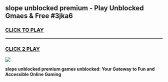 
## slope unblocked premium - Play Unblocked Gmaes & Free #3jka6
<h3>
<a href="https://news.freeplayer.one?title=slope_unblocked_premium&ref=03M">CLICK TO PLAY</a></h3>
<hr>

<h3>
<a href="https://news.freeplayer.one?title=slope_unblocked_premium&ref=03M">CLICK 2 PLAY</a>
  
</h3>

<a href="https://news.freeplayer.one?title=slope_unblocked_premium&ref=03M"><img src="https://clearcache.store/games.png"></a>


**slope unblocked premium games unblocked: Your Gateway to Fun and Accessible Online Gaming**

